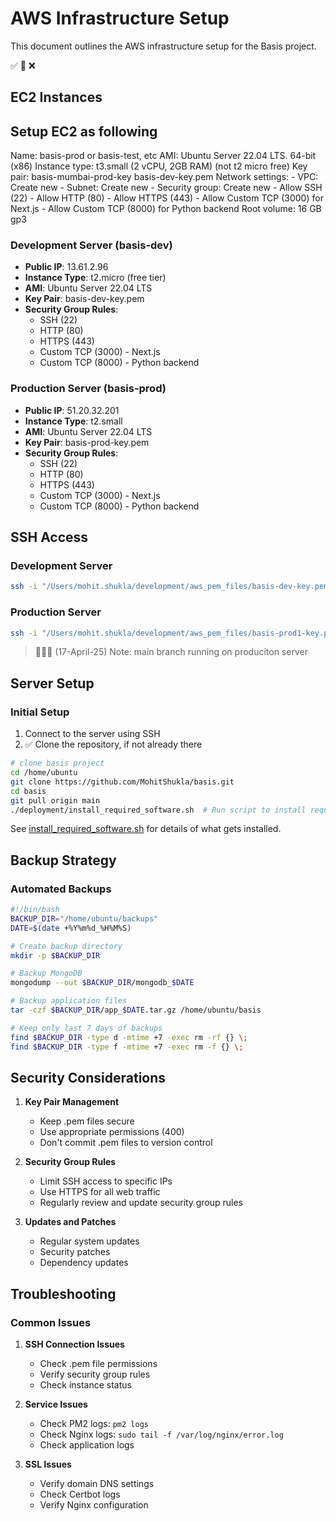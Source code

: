 # AWS Infrastructure Setup

This document outlines the AWS infrastructure setup for the Basis project.

✅ 🚧 ❌

## EC2 Instances

## Setup  EC2 as following
  Name: basis-prod or basis-test, etc
  AMI: Ubuntu Server 22.04 LTS. 64-bit (x86)
  Instance type: t3.small (2 vCPU, 2GB RAM) (not t2 micro free)
  Key pair: basis-mumbai-prod-key basis-dev-key.pem
  Network settings: 
    - VPC: Create new
    - Subnet: Create new
    - Security group: Create new
      - Allow SSH (22)
      - Allow HTTP (80)
      - Allow HTTPS (443)
      - Allow Custom TCP (3000) for Next.js
      - Allow Custom TCP (8000) for Python backend
  Root volume: 16 GB gp3



### Development Server (basis-dev)
- **Public IP**: 13.61.2.96
- **Instance Type**: t2.micro (free tier)
- **AMI**: Ubuntu Server 22.04 LTS
- **Key Pair**: basis-dev-key.pem
- **Security Group Rules**:
  - SSH (22)
  - HTTP (80)
  - HTTPS (443)
  - Custom TCP (3000) - Next.js
  - Custom TCP (8000) - Python backend

### Production Server (basis-prod)
- **Public IP**: 51.20.32.201
- **Instance Type**: t2.small
- **AMI**: Ubuntu Server 22.04 LTS
- **Key Pair**: basis-prod-key.pem
- **Security Group Rules**:
  - SSH (22)
  - HTTP (80)
  - HTTPS (443)
  - Custom TCP (3000) - Next.js
  - Custom TCP (8000) - Python backend

## SSH Access

### Development Server
```bash
ssh -i "/Users/mohit.shukla/development/aws_pem_files/basis-dev-key.pem" ubuntu@13.61.2.96
```

### Production Server
```bash
ssh -i "/Users/mohit.shukla/development/aws_pem_files/basis-prod1-key.pem" ubuntu@51.20.65.120
```

> 🔵🔵🔵 (17-April-25) Note: main branch running on produciton server

## Server Setup

### Initial Setup
1. Connect to the server using SSH
2. ✅ Clone the repository, if not already there

```bash
# clone basis project
cd /home/ubuntu
git clone https://github.com/MohitShukla/basis.git
cd basis
git pull origin main
./deployment/install_required_software.sh  # Run script to install required software
```

See [install_required_software.sh](../deployment/install_required_software.sh) for details of what gets installed.






## Backup Strategy

### Automated Backups
```bash
#!/bin/bash
BACKUP_DIR="/home/ubuntu/backups"
DATE=$(date +%Y%m%d_%H%M%S)

# Create backup directory
mkdir -p $BACKUP_DIR

# Backup MongoDB
mongodump --out $BACKUP_DIR/mongodb_$DATE

# Backup application files
tar -czf $BACKUP_DIR/app_$DATE.tar.gz /home/ubuntu/basis

# Keep only last 7 days of backups
find $BACKUP_DIR -type d -mtime +7 -exec rm -rf {} \;
find $BACKUP_DIR -type f -mtime +7 -exec rm -f {} \;
```

## Security Considerations

1. **Key Pair Management**
   - Keep .pem files secure
   - Use appropriate permissions (400)
   - Don't commit .pem files to version control

2. **Security Group Rules**
   - Limit SSH access to specific IPs
   - Use HTTPS for all web traffic
   - Regularly review and update security group rules

3. **Updates and Patches**
   - Regular system updates
   - Security patches
   - Dependency updates

## Troubleshooting

### Common Issues

1. **SSH Connection Issues**
   - Check .pem file permissions
   - Verify security group rules
   - Check instance status

2. **Service Issues**
   - Check PM2 logs: `pm2 logs`
   - Check Nginx logs: `sudo tail -f /var/log/nginx/error.log`
   - Check application logs

3. **SSL Issues**
   - Verify domain DNS settings
   - Check Certbot logs
   - Verify Nginx configuration 